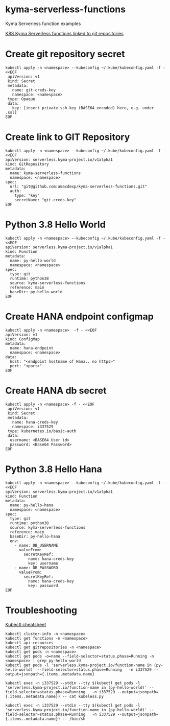 # kyma-serverless-functions
Kyma Serverless function examples

[K8S Kyma Serverless functions linked to git repositories](https://kyma-project.io/docs/components/serverless#tutorials-create-a-function-from-git-repository-sources)


# Create git repository secret  
```
kubectl apply -n <namespace> --kubeconfig ~/.kube/kubeconfig.yaml -f - <<EOF
 apiVersion: v1
 kind: Secret
 metadata:
   name: git-creds-key
   namespace: <namespace>
 type: Opaque
 data:
   key: [insert private ssh key (BASE64 encoded) here, e.g. under .ssl]
EOF
```
  
# Create link to GIT Repository  
```
kubectl apply -n <namespace> --kubeconfig ~/.kube/kubeconfig.yaml -f - <<EOF
apiVersion: serverless.kyma-project.io/v1alpha1
kind: GitRepository
metadata:
  name: kyma-serverless-functions
  namespace: <namespace>
spec:
  url: "git@github.com:amacdexp/kyma-serverless-functions.git"
  auth:
    type: "key"
    secretName: "git-creds-key"
EOF
``` 

  
# Python 3.8 Hello World 
```
kubectl apply -n <namespace> --kubeconfig ~/.kube/kubeconfig.yaml -f - <<EOF  
apiVersion: serverless.kyma-project.io/v1alpha1
kind: Function
metadata:
  name: py-hello-world
  namespace: <namespace>
spec:
  type: git
  runtime: python38
  source: kyma-serverless-functions
  reference: main
  baseDir: py-hello-world
EOF
``` 

# Create HANA endpoint configmap
```
kubectl apply -n <namespace>  -f - <<EOF  
apiVersion: v1
kind: ConfigMap
metadata:
  name: hana-endpoint
  namespace: <namespace>
data:
  host: "<endpoint hostname of Hana.. no https>"
  port: "<port>"
EOF
```

# Create HANA db secret  
```
kubectl apply -n <namespace> -f - <<EOF
 apiVersion: v1
 kind: Secret
 metadata:
   name: hana-creds-key
   namespace: i337529
 type: kubernetes.io/basic-auth
 data:
  username: <BASE64 User id>
  password: <Base64 Password>
EOF
``` 



# Python 3.8 Hello Hana
```
kubectl apply -n <namespace> --kubeconfig ~/.kube/kubeconfig.yaml -f - <<EOF  
apiVersion: serverless.kyma-project.io/v1alpha1
kind: Function
metadata:
  name: py-hello-hana
  namespace: <namespace>
spec:
  type: git
  runtime: python38
  source: kyma-serverless-functions
  reference: main
  baseDir: py-hello-hana
  env:
    - name: DB_USERNAME
      valueFrom:
        secretKeyRef:
          name: hana-creds-key
          key: username
    - name: DB_PASSWORD
      valueFrom:
        secretKeyRef:
          name: hana-creds-key
          key: password
EOF
``` 


# Troubleshooting
[Kubectl cheatsheet](https://kubernetes.io/docs/reference/kubectl/cheatsheet/)
```
kubectl cluster-info -n <namespace>
kubectl get functions -n <namespace>
kubectl api-resources
kubectl get gitrepositories -n <namespace>
kubectl get pods -n <namespace>
kubectl get pods -o=name --field-selector=status.phase=Running -n <namespace> | grep py-hello-world
kubectl get pods -l 'serverless.kyma-project.io/function-name in (py-hello-world)' --field-selector=status.phase=Running   -n i337529 --output=jsonpath={.items..metadata.name}

kubectl exec -n i337529 --stdin --tty $(kubectl get pods -l 'serverless.kyma-project.io/function-name in (py-hello-world)' --field-selector=status.phase=Running   -n i337529 --output=jsonpath={.items..metadata.name}) -- cat kubeless.py

kubectl exec -n i337529 --stdin --tty $(kubectl get pods -l 'serverless.kyma-project.io/function-name in (py-hello-world)' --field-selector=status.phase=Running   -n i337529 --output=jsonpath={.items..metadata.name}) -- /bin/sh


```
